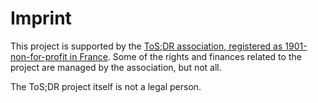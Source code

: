 [//]: <> (TITLE: "Imprint")
# Imprint

This project is supported by the [ToS;DR association, registered as 1901-non-for-profit in France](https://1901.tosdr.org/). Some of the rights and finances related to the project are managed by the association, but not all.

The ToS;DR project itself is not a legal person. 